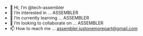 - 👋 Hi, I’m @tech-assembler
- 👀 I’m interested in ... ASSEMBLER
- 🌱 I’m currently learning ... ASSEMBLER
- 💞️ I’m looking to collaborate on ... ASSEMBLER
- 📫 How to reach me ... assembler.justonemorepart@gmail.com

<!---
tech-assembler/tech-assembler is a ✨ special ✨ repository because its `README.md` (this file) appears on your GitHub profile.
You can click the Preview link to take a look at your changes.
--->
